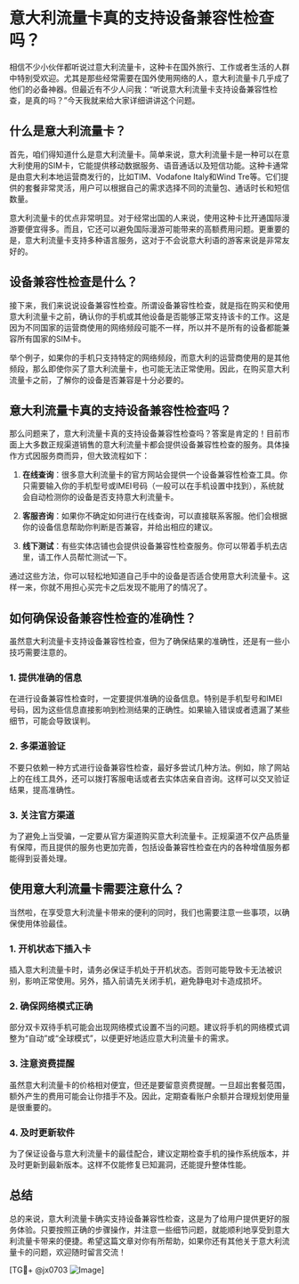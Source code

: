 # 意大利流量卡真的支持设备兼容性检查吗？

相信不少小伙伴都听说过意大利流量卡，这种卡在国外旅行、工作或者生活的人群中特别受欢迎。尤其是那些经常需要在国外使用网络的人，意大利流量卡几乎成了他们的必备神器。但最近有不少人问我：“听说意大利流量卡支持设备兼容性检查，是真的吗？”今天我就来给大家详细讲讲这个问题。

## 什么是意大利流量卡？

首先，咱们得知道什么是意大利流量卡。简单来说，意大利流量卡是一种可以在意大利使用的SIM卡，它能提供移动数据服务、语音通话以及短信功能。这种卡通常是由意大利本地运营商发行的，比如TIM、Vodafone Italy和Wind Tre等。它们提供的套餐非常灵活，用户可以根据自己的需求选择不同的流量包、通话时长和短信数量。

意大利流量卡的优点非常明显。对于经常出国的人来说，使用这种卡比开通国际漫游要便宜得多。而且，它还可以避免国际漫游可能带来的高额费用问题。更重要的是，意大利流量卡支持多种语言服务，这对于不会说意大利语的游客来说是非常友好的。

## 设备兼容性检查是什么？

接下来，我们来说说设备兼容性检查。所谓设备兼容性检查，就是指在购买和使用意大利流量卡之前，确认你的手机或其他设备是否能够正常支持该卡的工作。这是因为不同国家的运营商使用的网络频段可能不一样，所以并不是所有的设备都能兼容所有国家的SIM卡。

举个例子，如果你的手机只支持特定的网络频段，而意大利的运营商使用的是其他频段，那么即使你买了意大利流量卡，也可能无法正常使用。因此，在购买意大利流量卡之前，了解你的设备是否兼容是十分必要的。

## 意大利流量卡真的支持设备兼容性检查吗？

那么问题来了，意大利流量卡真的支持设备兼容性检查吗？答案是肯定的！目前市面上大多数正规渠道销售的意大利流量卡都会提供设备兼容性检查的服务。具体操作方式因服务商而异，但大致流程如下：

1. **在线查询**：很多意大利流量卡的官方网站会提供一个设备兼容性检查工具。你只需要输入你的手机型号或IMEI号码（一般可以在手机设置中找到），系统就会自动检测你的设备是否支持意大利流量卡。

2. **客服咨询**：如果你不确定如何进行在线查询，可以直接联系客服。他们会根据你的设备信息帮助你判断是否兼容，并给出相应的建议。

3. **线下测试**：有些实体店铺也会提供设备兼容性检查服务。你可以带着手机去店里，请工作人员帮忙测试一下。

通过这些方法，你可以轻松地知道自己手中的设备是否适合使用意大利流量卡。这样一来，你就不用担心买完卡之后发现不能用了的情况了。

## 如何确保设备兼容性检查的准确性？

虽然意大利流量卡支持设备兼容性检查，但为了确保结果的准确性，还是有一些小技巧需要注意的。

### 1. 提供准确的信息

在进行设备兼容性检查时，一定要提供准确的设备信息。特别是手机型号和IMEI号码，因为这些信息直接影响到检测结果的正确性。如果输入错误或者遗漏了某些细节，可能会导致误判。

### 2. 多渠道验证

不要只依赖一种方式进行设备兼容性检查，最好多尝试几种方法。例如，除了网站上的在线工具外，还可以拨打客服电话或者去实体店亲自咨询。这样可以交叉验证结果，提高准确性。

### 3. 关注官方渠道

为了避免上当受骗，一定要从官方渠道购买意大利流量卡。正规渠道不仅产品质量有保障，而且提供的服务也更加完善，包括设备兼容性检查在内的各种增值服务都能得到妥善处理。

## 使用意大利流量卡需要注意什么？

当然啦，在享受意大利流量卡带来的便利的同时，我们也需要注意一些事项，以确保使用体验最佳。

### 1. 开机状态下插入卡

插入意大利流量卡时，请务必保证手机处于开机状态。否则可能导致卡无法被识别，影响正常使用。另外，插入前请先关闭手机，避免静电对卡造成损坏。

### 2. 确保网络模式正确

部分双卡双待手机可能会出现网络模式设置不当的问题。建议将手机的网络模式调整为“自动”或“全球模式”，以便更好地适应意大利流量卡的需求。

### 3. 注意资费提醒

虽然意大利流量卡的价格相对便宜，但还是要留意资费提醒。一旦超出套餐范围，额外产生的费用可能会让你措手不及。因此，定期查看账户余额并合理规划使用量是很重要的。

### 4. 及时更新软件

为了保证设备与意大利流量卡的最佳配合，建议定期检查手机的操作系统版本，并及时更新到最新版本。这样不仅能修复已知漏洞，还能提升整体性能。

## 总结

总的来说，意大利流量卡确实支持设备兼容性检查，这是为了给用户提供更好的服务体验。只要按照正确的步骤操作，并注意一些细节问题，就能顺利地享受到意大利流量卡带来的便捷。希望这篇文章对你有所帮助，如果你还有其他关于意大利流量卡的问题，欢迎随时留言交流！

[TG💪+ @jx0703 ![Image](https://github.com/user-attachments/assets/dbca1d08-cadb-493c-b0ec-ad6f7a83f270)]